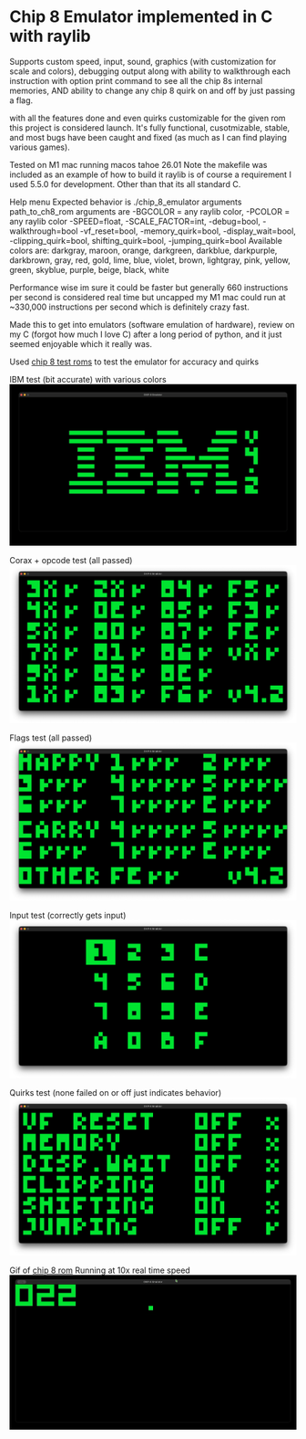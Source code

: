 # Chip 8 Emulator implemented in C with raylib

Supports custom speed, input, sound, graphics (with customization for scale and colors), debugging output along with ability to walkthrough each instruction with option print command to see all the chip 8s internal memories, AND ability to change any chip 8 quirk on and off by just passing a flag.

with all the features done and even quirks customizable for the given rom this project is considered launch. It's fully functional, cusotmizable, stable, and most bugs have been caught and fixed (as much as I can find playing various games). 

Tested on M1 mac running macos tahoe 26.01
Note the makefile was included as an example of how to build it raylib is of course a requirement I used 5.5.0 for development. Other than that its all standard C.

Help menu 
Expected behavior is ./chip_8_emulator arguments path_to_ch8_rom
arguments are -BGCOLOR = any raylib color, -PCOLOR = any raylib color
-SPEED=float, -SCALE_FACTOR=int, -debug=bool, -walkthrough=bool 
-vf_reset=bool, -memory_quirk=bool, -display_wait=bool, -clipping_quirk=bool, shifting_quirk=bool, -jumping_quirk=bool
Available colors are: darkgray, maroon, orange, darkgreen, darkblue, darkpurple, darkbrown, gray, red, gold, lime, blue, violet, brown, lightgray, pink, yellow, green, skyblue, purple, beige, black, white

Performance wise im sure it could be faster but generally 660 instructions per second is considered real time but uncapped my M1 mac could
run at ~330,000 instructions per second which is definitely crazy fast.

Made this to get into emulators (software emulation of hardware), review on my C (forgot how much I love C) after a long period of python, and it just seemed enjoyable which it really was. 

Used [chip 8 test roms](https://github.com/Timendus/chip8-test-suite?tab=readme-ov-file) 
to test the emulator for accuracy and quirks

IBM test (bit accurate) with various colors
![](https://github.com/Mockedarche/Chip-8-Emulator/blob/main/Media/color_example.gif?raw=true)

Corax + opcode test (all passed)
![](https://github.com/Mockedarche/Chip-8-Emulator/blob/main/Media/Corax+opcode_test.png?raw=true)

Flags test (all passed)
![](https://github.com/Mockedarche/Chip-8-Emulator/blob/main/Media/flags_test.png?raw=true)

Input test (correctly gets input)
![](https://github.com/Mockedarche/Chip-8-Emulator/blob/main/Media/input_test.png)

Quirks test (none failed on or off just indicates behavior)
![](https://github.com/Mockedarche/Chip-8-Emulator/blob/main/Media/quirks_test.png?raw=true)

Gif of [chip 8 rom](https://johnearnest.github.io/chip8Archive/play.html?p=1dcell) Running at 10x real time speed
![](https://github.com/Mockedarche/Chip-8-Emulator/blob/main/Media/10Xrealtime.gif?raw=true)

